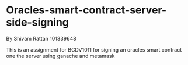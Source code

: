 # Oracles-smart-contract-server-side-signing

By  Shivam Rattan 101339648

This is an assignment for BCDV1011 for signing an oracles smart contract one the server using ganache and metamask
